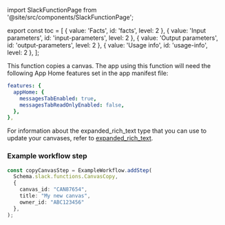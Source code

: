 import SlackFunctionPage from '@site/src/components/SlackFunctionPage';

export const toc = [
{ value: 'Facts', id: 'facts', level: 2 },
{ value: 'Input parameters', id: 'input-parameters', level: 2 },
{ value: 'Output parameters', id: 'output-parameters', level: 2 },
{ value: 'Usage info', id: 'usage-info', level: 2 },
];

<SlackFunctionPage jsonFile="canvas_copy">

This function copies a canvas. The app using this function will need the following App Home features set in the app manifest file:

```yaml
features: {
  appHome: {
    messagesTabEnabled: true,
    messagesTabReadOnlyEnabled: false,
  },
},
```

For information about the expanded_rich_text type that you can use to update your canvases, refer to [expanded_rich_text](/deno-slack-sdk/reference/slack-types#expandedrichtext).

### Example workflow step

```ts
const copyCanvasStep = ExampleWorkflow.addStep(
  Schema.slack.functions.CanvasCopy,
  {
    canvas_id: "CAN87654",
    title: "My new canvas",
    owner_id: "ABC123456"
  },
);
```

</SlackFunctionPage>